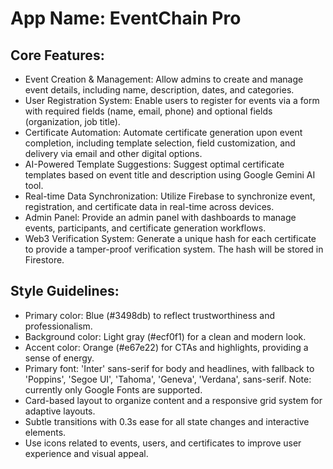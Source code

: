 # **App Name**: EventChain Pro

## Core Features:

- Event Creation & Management: Allow admins to create and manage event details, including name, description, dates, and categories.
- User Registration System: Enable users to register for events via a form with required fields (name, email, phone) and optional fields (organization, job title).
- Certificate Automation: Automate certificate generation upon event completion, including template selection, field customization, and delivery via email and other digital options.
- AI-Powered Template Suggestions: Suggest optimal certificate templates based on event title and description using Google Gemini AI tool.
- Real-time Data Synchronization: Utilize Firebase to synchronize event, registration, and certificate data in real-time across devices.
- Admin Panel: Provide an admin panel with dashboards to manage events, participants, and certificate generation workflows.
- Web3 Verification System: Generate a unique hash for each certificate to provide a tamper-proof verification system. The hash will be stored in Firestore.

## Style Guidelines:

- Primary color: Blue (#3498db) to reflect trustworthiness and professionalism.
- Background color: Light gray (#ecf0f1) for a clean and modern look.
- Accent color: Orange (#e67e22) for CTAs and highlights, providing a sense of energy.
- Primary font: 'Inter' sans-serif for body and headlines, with fallback to 'Poppins', 'Segoe UI', 'Tahoma', 'Geneva', 'Verdana', sans-serif. Note: currently only Google Fonts are supported.
- Card-based layout to organize content and a responsive grid system for adaptive layouts.
- Subtle transitions with 0.3s ease for all state changes and interactive elements.
- Use icons related to events, users, and certificates to improve user experience and visual appeal.